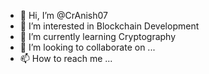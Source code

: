 - 👋 Hi, I’m @CrAnish07
- 👀 I’m interested in Blockchain Development
- 🌱 I’m currently learning Cryptography
- 💞️ I’m looking to collaborate on ...
- 📫 How to reach me ...

<!---
CrAnish07/CrAnish07 is a ✨ special ✨ repository because its `README.md` (this file) appears on your GitHub profile.
You can click the Preview link to take a look at your changes.
--->
